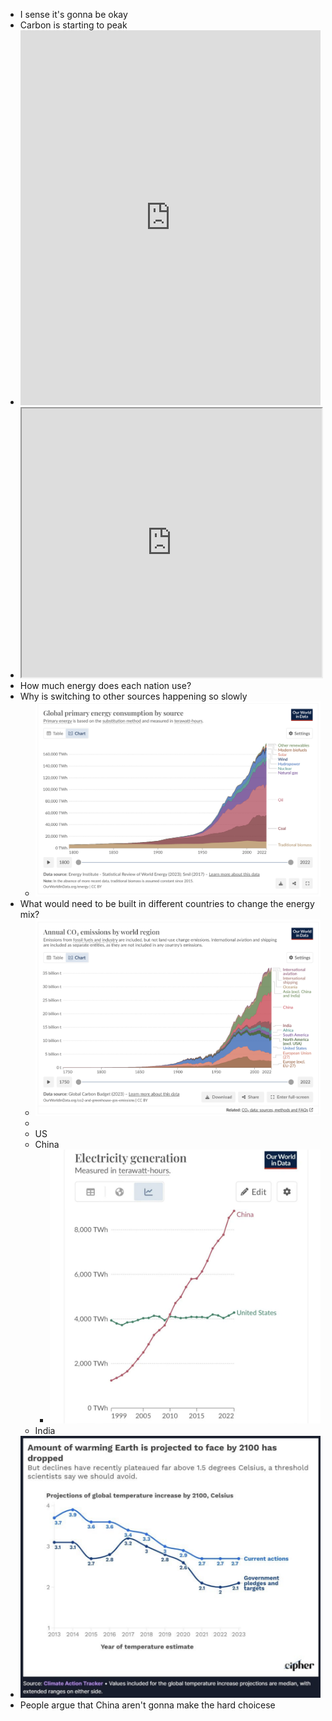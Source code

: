 - I sense it's gonna be okay
- Carbon is starting to peak
- <iframe src="https://ourworldindata.org/grapher/annual-co2-emissions-per-country?country=~OWID_WRL" loading="lazy" style="width: 100%; height: 600px; border: 0px none;"></iframe>
- <iframe src="https://www.metaculus.com/questions/question_embed/605/?theme=light" style="height:430px; width:100%; max-width:550px"></iframe>
- How much energy does each nation use?
- Why is switching to other sources happening so slowly
	- ![image.png](../assets/image_1711083229581_0.png)
- What would need to be built in different countries to change the energy mix?
	- ![image.png](../assets/image_1711083860910_0.png)
	-
	- US
	- China
		- ![image.png](../assets/image_1714216483105_0.png)
	- India
- ![image.png](../assets/image_1714216422132_0.png)
- People argue that China aren't gonna make the hard choicese